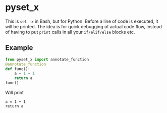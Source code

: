# pyset_x

This is `set -x` in Bash, but for Python. Before a line of code is executed, it will be printed. The idea is for quick debugging of actual code flow, instead of having to put `print` calls in all your `if/elif/else` blocks etc.

## Example
```python
from pyset_x import annotate_function
@annotate_function
def func():
    a = 1 + 1
    return a
func()
```

Will print

```
a = 1 + 1                                                                                                              
return a 
```

